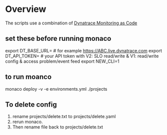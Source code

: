 # Overview

The scripts use a combination of [Dynatrace Monitoring as Code](https://github.com/dynatrace-oss/dynatrace-monitoring-as-code)

## set these before running monaco
export DT_BASE_URL=     # for example https://ABC.live.dynatrace.com
export DT_API_TOKEN=    # your API token with V2: SLO read/write & V1: read/write config & access problem/event feed
export NEW_CLI=1

## to run moanco
monaco deploy -v -e environments.yml ./projects

## To delete config

1. rename projects/delete.txt to projects/delete.yaml 
1. rerun monaco.  
1. Then rename file back to projects/delete.txt